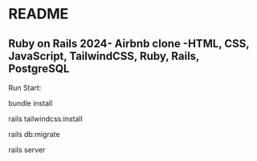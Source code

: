 # README

## Ruby on Rails 2024- Airbnb clone -HTML, CSS, JavaScript, TailwindCSS, Ruby, Rails, PostgreSQL

Run Start:

bundle install

rails tailwindcss:install

rails db:migrate

rails server
